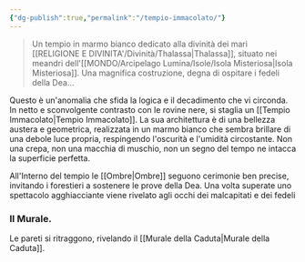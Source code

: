 ```yaml
---
{"dg-publish":true,"permalink":"/tempio-immacolato/"}
---
```



> Un tempio in marmo bianco dedicato alla divinità dei mari [[RELIGIONE E DIVINITA'/Divinità/Thalassa\|Thalassa]], situato nei meandri dell'[[MONDO/Arcipelago Lumina/Isole/Isola Misteriosa\|Isola Misteriosa]]. Una magnifica costruzione, degna di ospitare i fedeli della Dea...

Questo è un'anomalia che sfida la logica e il decadimento che vi circonda. In netto e sconvolgente contrasto con le rovine nere, si staglia un [[Tempio Immacolato\|Tempio Immacolato]]. La sua architettura è di una bellezza austera e geometrica, realizzata in un marmo bianco che sembra brillare di una debole luce propria, respingendo l'oscurità e l'umidità circostante. Non una crepa, non una macchia di muschio, non un segno del tempo ne intacca la superficie perfetta.

All'Interno del tempio le [[Ombre\|Ombre]] seguono cerimonie ben precise, invitando i forestieri a sostenere le prove della Dea. Una volta superate uno spettacolo agghiacciante viene rivelato agli occhi dei malcapitati e dei fedeli

### Il Murale.

Le pareti si ritraggono, rivelando il [[Murale della Caduta\|Murale della Caduta]]. 
